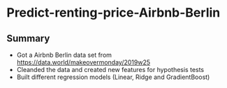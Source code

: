 # Predict-renting-price-Airbnb-Berlin

## Summary
*    Got a Airbnb Berlin data set from https://data.world/makeovermonday/2019w25
*    Cleanded the data and created new features for hypothesis tests
*    Built different regression models (Linear, Ridge and GradientBoost) 
